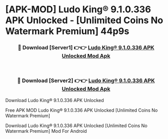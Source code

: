 # [APK-MOD] Ludo King® 9.1.0.336 APK Unlocked - [Unlimited Coins No Watermark Premium] 44p9s



<div align="center">
<h3>🔴 Download [Server1] 👉👉 <a href="https://momento.my/?title=Ludo_King®_9.1.0.336_APK_Unlocked">Ludo King® 9.1.0.336 APK Unlocked Mod Apk</a></h3><br>

<h3>🔴 Download [Server2] 👉👉 <a href="https://momento.my/?title=Ludo_King®_9.1.0.336_APK_Unlocked">Ludo King® 9.1.0.336 APK Unlocked Mod Apk</a></h3>
</div>



Download Ludo King® 9.1.0.336 APK Unlocked 

Free APK MOD Ludo King® 9.1.0.336 APK Unlocked [Unlimited Coins No Watermark Premium]

Download Ludo King® 9.1.0.336 APK Unlocked [Unlimited Coins No Watermark Premium] Mod For Android
